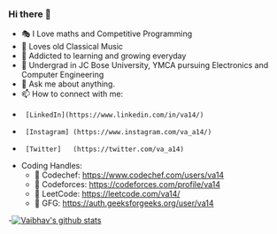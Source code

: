 ### Hi there 👋


- 🎭 I Love maths and Competitive Programming 
- 🎼 Loves old Classical Music  
- 👯 Addicted to learning and growing everyday
- 🤔 Undergrad in JC Bose University, YMCA pursuing Electronics and Computer Engineering 
- 💬 Ask me about anything.
- 📫 How to connect with me: 
-      [LinkedIn](https://www.linkedin.com/in/va14/)
-      [Instagram] (https://www.instagram.com/va_a14/)
-      [Twitter]   (https://twitter.com/va_a14)
- Coding Handles:
     - 💨 Codechef:   https://www.codechef.com/users/va14
     - 💨 Codeforces: https://codeforces.com/profile/va14
     - 💨 LeetCode:   https://leetcode.com/va14/
     - 💨 GFG:        https://auth.geeksforgeeks.org/user/va14

-[![Vaibhav's github stats](https://github-readme-stats.vercel.app/api?username=v-a14&count_private=true&show_icons=true&theme=radical&hide_rank=false)](https://github.com/anuraghazra/github-readme-stats)
